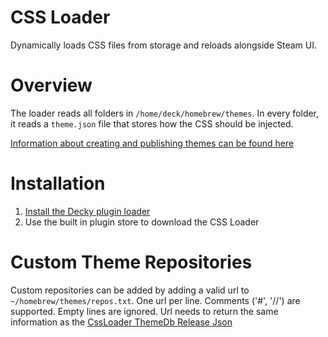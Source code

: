 # CSS Loader
Dynamically loads CSS files from storage and reloads alongside Steam UI.

# Overview
The loader reads all folders in `/home/deck/homebrew/themes`. In every folder, it reads a `theme.json` file that stores how the CSS should be injected.

[Information about creating and publishing themes can be found here](https://github.com/suchmememanyskill/CssLoader-ThemeDb)

# Installation
1. [Install the Decky plugin loader](https://github.com/SteamDeckHomebrew/decky-loader#installation)
2. Use the built in plugin store to download the CSS Loader

# Custom Theme Repositories
Custom repositories can be added by adding a valid url to `~/homebrew/themes/repos.txt`. One url per line. Comments ('#', '//') are supported. Empty lines are ignored. Url needs to return the same information as the [CssLoader ThemeDb Release Json](https://github.com/suchmememanyskill/CssLoader-ThemeDb/releases)